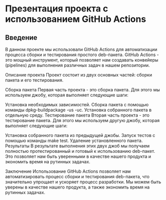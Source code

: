 # Презентация проекта с использованием GitHub Actions

## Введение
В данном проекте мы использовали GitHub Actions для автоматизации процесса сборки и тестирования простого deb-пакета. GitHub Actions - это мощный инструмент, который позволяет нам создавать конвейеры (pipelines) для выполнения различных задач в нашем репозитории.

Описание проекта
Проект состоит из двух основных частей: сборки пакета и его тестирования.

Сборка пакета
Первая часть проекта - это сборка пакета. Для этого мы используем джобу, которая выполняет следующие шаги:

Установка необходимых зависимостей.
Сборка пакета с помощью команды dpkg-buildpackage -us -uc.
Установка собранного пакета в отдельную среду.
Тестирование пакета
Вторая часть проекта - это тестирование пакета. Для этого мы используем другую джобу, которая выполняет следующие шаги:

Установка собранного пакета из предыдущей джобы.
Запуск тестов с помощью команды make test.
Удаление установленного пакета.
Результаты
В результате выполнения этих двух джоб мы получаем полностью протестированный и готовый к использованию deb-пакет. Это позволяет нам быть уверенными в качестве нашего продукта и экономить время на рутинных задачах.

Заключение
Использование GitHub Actions позволяет нам автоматизировать процесс сборки и тестирования deb-пакета, что значительно упрощает и ускоряет процесс разработки. Мы можем быть уверены в качестве нашего продукта, а также экономить время на рутинных задачах.

